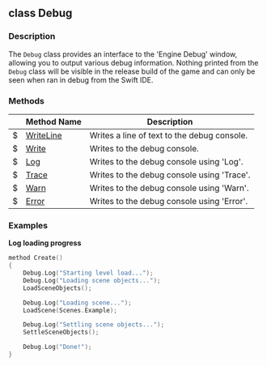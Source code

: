 ## class Debug ##

### Description ###
The `Debug` class provides an interface to the 'Engine Debug' window, allowing you to output various debug information. Nothing printed from the `Debug` class will be visible in the release build of the game and can only be seen when ran in debug from the Swift IDE.

### Methods ###
| | Method Name | Description |
|-|------------ | ------------|  
|$| [WriteLine](/System/Debug/WriteLine) | Writes a line of text to the debug console. |
|$| [Write](/System/Debug/Write) | Writes to the debug console. |
|$| [Log](/System/Debug/Log) | Writes to the debug console using 'Log'. |
|$| [Trace](/System/Debug/Trace) | Writes to the debug console using 'Trace'. |
|$| [Warn](/System/Debug/Warn) | Writes to the debug console using 'Warn'. |
|$| [Error](/System/Debug/Error) | Writes to the debug console using 'Error'. |

### Examples ###
**Log loading progress**
```swift
method Create()
{
	Debug.Log("Starting level load...");
	Debug.Log("Loading scene objects...");
	LoadSceneObjects();

	Debug.Log("Loading scene...");
	LoadScene(Scenes.Example);

	Debug.Log("Settling scene objects...");
	SettleSceneObjects();

	Debug.Log("Done!");
}
```